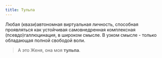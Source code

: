 ```yaml
---
title: Тульпа
---
```

Любая (квази)автономная виртуальная личность, способная проявляться как устойчивая самовнедренная комплексная (псевдо)галлюцинация, в широком смысле. В узком смысле - только обладающая полной свободой воли.

> А это Женя, она моя **тульпа**.
